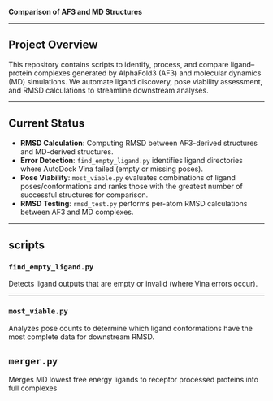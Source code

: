 **Comparison of AF3 and MD Structures**

---

## Project Overview

This repository contains scripts to identify, process, and compare ligand–protein complexes generated by AlphaFold3 (AF3) and molecular dynamics (MD) simulations. We automate ligand discovery, pose viability assessment, and RMSD calculations to streamline downstream analyses.

---

## Current Status

* **RMSD Calculation**: Computing RMSD between AF3-derived structures and MD-derived structures.
* **Error Detection**: `find_empty_ligand.py` identifies ligand directories where AutoDock Vina failed (empty or missing poses).
* **Pose Viability**: `most_viable.py` evaluates combinations of ligand poses/conformations and ranks those with the greatest number of successful structures for comparison.
* **RMSD Testing**: `rmsd_test.py` performs per-atom RMSD calculations between AF3 and MD complexes.

---

## scripts

### `find_empty_ligand.py`

Detects ligand outputs that are empty or invalid (where Vina errors occur).
<!-- 
```bash
python find_empty_ligand.py --input-dir /path/to/docking/results --output empty_ligands.txt
``` -->
<!-- 
**Output**: `empty_ligands.txt` listing species/protein/ligand combinations with missing or malformed PDBQT files. -->

---

###  `most_viable.py`

Analyzes pose counts to determine which ligand conformations have the most complete data for downstream RMSD.

## `merger.py`

Merges MD lowest free energy ligands to receptor processed proteins into full complexes
<!-- ```bash
python most_viable.py --input-dir /path/to/pos
``` -->
